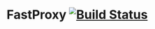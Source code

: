 # FastProxy [![Build Status](https://travis-ci.org/haxii/fastproxy.svg?branch=master)](https://travis-ci.org/haxii/fastproxy)